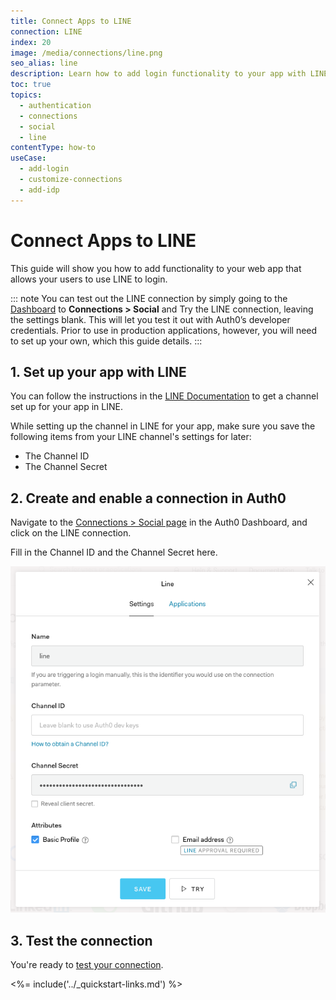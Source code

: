 ```yaml
---
title: Connect Apps to LINE
connection: LINE
index: 20
image: /media/connections/line.png
seo_alias: line
description: Learn how to add login functionality to your app with LINE. You will need to generate keys, copy these into your Auth0 settings, and enable the connection.
toc: true
topics:
  - authentication
  - connections
  - social
  - line
contentType: how-to
useCase:
  - add-login
  - customize-connections
  - add-idp
---
```

# Connect Apps to LINE

This guide will show you how to add functionality to your web app that allows your users to use LINE to login.

::: note
You can test out the LINE connection by simply going to the [Dashboard](${manage_url}) to **Connections > Social** and Try the LINE connection, leaving the settings blank. This will let you test it out with Auth0’s developer credentials. Prior to use in production applications, however, you will need to set up your own, which this guide details.
:::

## 1. Set up your app with LINE

You can follow the instructions in the [LINE Documentation](https://developers.line.biz/en/docs/line-login/getting-started/) to get a channel set up for your app in LINE.

While setting up the channel in LINE for your app, make sure you save the following items from your LINE channel's settings for later:

* The Channel ID
* The Channel Secret

## 2. Create and enable a connection in Auth0

Navigate to the [Connections > Social page](${manage_url}) in the Auth0 Dashboard, and click on the LINE connection.

Fill in the Channel ID and the Channel Secret here.

![LINE Connection Settings](/media/articles/connections/social/line/line_connection.png)

## 3. Test the connection

You're ready to [test your connection](/dashboard/guides/connections/test-connections-social).

<%= include('../_quickstart-links.md') %>
